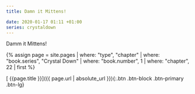 ```yaml
---
title: Damn it Mittens!

date: 2020-01-17 01:11 +01:00
series: crystaldown
---
```

Damm it Mittens!

{% assign page = site.pages
  | where: "type", "chapter"
  | where: "book.series", "Crystal Down"
  | where: "book.number", 1
  | where: "chapter", 22
  | first %}

[ {{page.title }}]({{ page.url | absolute_url }}){:.btn .btn-block .btn-primary .btn-lg}
<!--more-->
